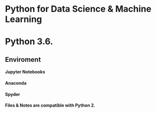 # Python for Data Science & Machine Learning 
# Python 3.6. 

## Enviroment  

#### Jupyter Notebooks 
#### Anaconda 
#### Spyder
#### Files & Notes are compatible with Python 2.


